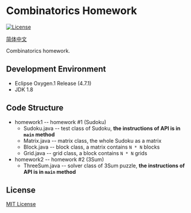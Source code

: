 # Combinatorics Homework
[![License](https://img.shields.io/badge/license-MIT-blue.svg)](LICENSE)

[简体中文](README_zh.md)

Combinatorics homework.

## Development Environment
* Eclipse Oxygen.1 Release (4.7.1)
* JDK 1.8

## Code Structure
* homework1 -- homework #1 (Sudoku)
  * Sudoku.java -- test class of Sudoku, **the instructions of API is in `main` method**
  * Matrix.java -- matrix class, the whole Sudoku as a matrix
  * Block.java -- block class, a matrix contains `N * N` blocks
  * Grid.java -- grid class, a block contains `N * N` grids
* homework2 -- homework #2 (3Sum)
  * ThreeSum.java -- solver class of 3Sum puzzle, **the instructions of API is in `main` method**

## License
[MIT License](LICENSE)